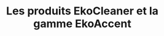 ---
title: Les produits EkoCleaner et la gamme EkoAccent
description: WNous proposons un produit de nettoyage probiotique sûr, efficace et écologique. Le nettoyant tout usage est livré dans un emballage zéro déchet.
bannerh1: Nos produits
layout: products

product1: EkoCleaner - Nettoyant Probiotique
product1_desc1: Utilisez les bactéries à votre avantage pour un nettoyage non toxique et respectueux de l'environnement qui se continue même une fois que vous avez terminé!

product1_desc2: EkoCleaner est un produit de nettoyage probiotique qui est sûr, efficace et écologique. Le nettoyant tout usage est livré dans un emballage zéro déchet. Il est hautement concentré et exempt de toxines nocives. Détendez-vous en sachant que votre maison est propre, sûre et saine!

product1_cta: Les abonnements mensuels commencent à 15 $ / mois!
product1_bullet1: Sain pour les animaux
product1_bullet2: Biodégradable
product1_bullet3: Hypoallergène
product1_bullet4: Non testé sur les animaux
product1_bullet5: Sans OGM ni conservateurs
product1_bullet6: Exempt de produits chimiques nocifs et de toxines
product1_bullet7: Sans danger pour la nature
product1_bullet8: Concentré pour réduire l'empreinte écologique
product1_bullet9: Emballé dans un emballage zéro déchet
 
product1_heading2: Obtenez une maison plus sûre, plus saine et plus propre
product1_desc3: Les nettoyants probiotiques utilisent un équilibre de bactéries vivantes pour continuer à nettoyer votre maison longtemps après l'application du produit. Parce que les bactéries changent constamment leur ADN, il est presque impossible de continuer à créer des produits qui les tuent complètement. Tout comme lorsque vous prenez des probiotiques pour garder votre corps en bonne santé de la même manière en nourrissant les bonnes bactéries présentes sur les surfaces de nos maisons, nous pouvons aider à rétablir l'équilibre sain dans nos espaces de vie et à les libérer des toxines nocives et cancérigènes, des produits chimiques et agents pathogènes.
start: Commencez Votre Abonnement
product2: Nos Autres Produits de Nettoyage Écologiques
product2_desc1: Notre mission est de contribuer à rétablir l'équilibre sain de votre maison et de créer un environnement exempt de toxines nocives et de produits chimiques régulièrement contenus dans les nettoyants conventionnels et ainsi de contribuer à sauver la planète une maison à la fois! <br> <br> Nous offrons une sélection de produits VERTS & PROPRES! Nous proposons notre propre gamme de savons de Castille fabriqués à la main et de solutions de nettoyage à base de savon. Nous recherchons et organisons en permanence d'autres produits durables dans le but de créer un guichet unique pour des soins à domicile durables, verts et zéro déchet.
start2: Visitez notre boutique en ligne

cta: DES QUESTIONS SUR NOS PRODUITS OU SERVICES?
cta_sub: 
cta_link: /contact
---